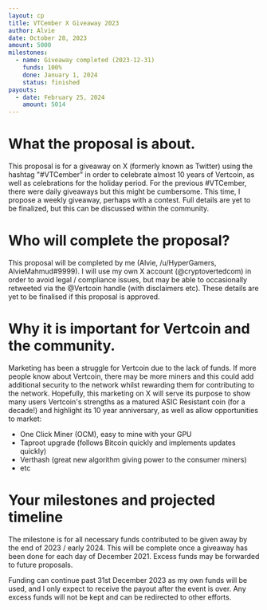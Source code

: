 ```yaml
---
layout: cp
title: VTCember X Giveaway 2023
author: Alvie
date: October 28, 2023
amount: 5000
milestones:
  - name: Giveaway completed (2023-12-31)
    funds: 100%
    done: January 1, 2024
    status: finished
payouts:
  - date: February 25, 2024
    amount: 5014
---
```


# What the proposal is about.
This proposal is for a giveaway on X (formerly known as Twitter) using the hashtag "#VTCember" in order to celebrate almost 10 years of Vertcoin, as well as celebrations for the holiday period. For the previous #VTCember, there were daily giveaways but this might be cumbersome. This time, I propose a weekly giveaway, perhaps with a contest. Full details are yet to be finalized, but this can be discussed within the community.

# Who will complete the proposal?
This proposal will be completed by me (Alvie, /u/HyperGamers, AlvieMahmud#9999).
I will use my own X account (@cryptovertedcom) in order to avoid legal / compliance issues, but may be able to occasionally retweeted via the @Vertcoin handle (with disclaimers etc).
These details are yet to be finalised if this proposal is approved.

# Why it is important for Vertcoin and the community.
Marketing has been a struggle for Vertcoin due to the lack of funds.
If more people know about Vertcoin, there may be more miners and this could add additional security to the network whilst rewarding them for contributing to the network.
Hopefully, this marketing on X will serve its purpose to show many users Vertcoin's strengths as a matured ASIC Resistant coin (for a decade!) and highlight its 10 year anniversary, as well as allow opportunities to market:
- One Click Miner (OCM), easy to mine with your GPU
- Taproot upgrade (follows Bitcoin quickly and implements updates quickly)
- Verthash (great new algorithm giving power to the consumer miners)
- etc

# Your milestones and projected timeline
The milestone is for all necessary funds contributed to be given away by the end of 2023 / early 2024.
This will be complete once a giveaway has been done for each day of December 2021. Excess funds may be forwarded to future proposals.

Funding can continue past 31st December 2023 as my own funds will be used, and I only expect to receive the payout after the event is over. Any excess funds will not be kept and can be redirected to other efforts.
